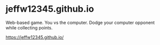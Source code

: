# jeffw12345.github.io
Web-based game. You vs the computer. Dodge your computer opponent while collecting points.  

https://jeffw12345.github.io/
